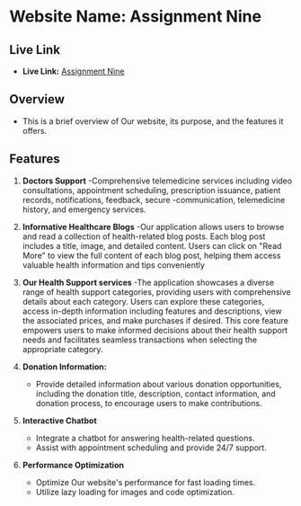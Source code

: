 # Website Name: Assignment Nine

## Live Link
- **Live Link:** [Assignment Nine](https://assignment-nine-mahfuz-99.surge.sh/)

## Overview
- This is a brief overview of Our website, its purpose, and the features it offers.

## Features

1. **Doctors Support**
   -Comprehensive telemedicine services including video consultations, 
   appointment scheduling, prescription issuance, patient records, notifications, feedback, secure -communication, telemedicine history, and emergency services.

2. **Informative Healthcare Blogs**
   -Our application allows users to browse and read a collection of health-related blog posts. Each blog post includes a title, image, and detailed content. Users can click on "Read More" to view the full content of each blog post, helping them access valuable health information and tips conveniently

3. **Our Health Support services**
   -The application showcases a diverse range of health support categories, providing users with comprehensive details about each category. Users can explore these categories, access in-depth information including features and descriptions, view the associated prices, and make purchases if desired. This core feature empowers users to make informed decisions about their health support needs and facilitates seamless transactions when selecting the appropriate category.

4. **Donation Information:**
   - Provide detailed information about various donation opportunities, including the donation title, description, contact information, and donation process, to encourage users to make contributions.

5. **Interactive Chatbot**
   - Integrate a chatbot for answering health-related questions.
   - Assist with appointment scheduling and provide 24/7 support.

6. **Performance Optimization**
   - Optimize Our website's performance for fast loading times.
   - Utilize lazy loading for images and code optimization.

